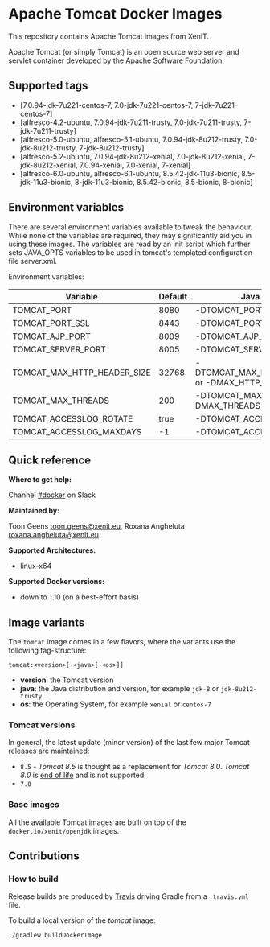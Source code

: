 

# Apache Tomcat Docker Images

This repository contains Apache Tomcat images from XeniT.

Apache Tomcat (or simply Tomcat) is an open source web server and servlet container developed
by the Apache Software Foundation.

## Supported tags

* [7.0.94-jdk-7u221-centos-7, 7.0-jdk-7u221-centos-7, 7-jdk-7u221-centos-7]
* [alfresco-4.2-ubuntu, 7.0.94-jdk-7u211-trusty, 7.0-jdk-7u211-trusty, 7-jdk-7u211-trusty]
* [alfresco-5.0-ubuntu, alfresco-5.1-ubuntu, 7.0.94-jdk-8u212-trusty, 7.0-jdk-8u212-trusty, 7-jdk-8u212-trusty]
* [alfresco-5.2-ubuntu, 7.0.94-jdk-8u212-xenial, 7.0-jdk-8u212-xenial, 7-jdk-8u212-xenial, 7.0.94-xenial, 7.0-xenial, 7-xenial]
* [alfresco-6.0-ubuntu, alfresco-6.1-ubuntu, 8.5.42-jdk-11u3-bionic, 8.5-jdk-11u3-bionic, 8-jdk-11u3-bionic, 8.5.42-bionic, 8.5-bionic, 8-bionic]

## Environment variables

There are several environment variables available to tweak the behaviour. While none of the variables are required, they may significantly aid you in using these images.
The variables are read by an init script which further sets JAVA_OPTS variables to be used in tomcat's templated configuration file server.xml.

Environment variables:

| Variable                    |  Default                        | Java variable |
| --------------------------- | ------------------------------- | --------------------------- |
| TOMCAT_PORT                 |  8080                           | -DTOMCAT_PORT                |                                                         
| TOMCAT_PORT_SSL             |  8443                           | -DTOMCAT_PORT_SSL            |                                                         
| TOMCAT_AJP_PORT             |  8009                           | -DTOMCAT_AJP_PORT            |                                                          
| TOMCAT_SERVER_PORT          |  8005                           | -DTOMCAT_SERVER_PORT         |                                                          
| TOMCAT_MAX_HTTP_HEADER_SIZE |  32768                          | -DTOMCAT_MAX_HTTP_HEADER_SIZE  or -DMAX_HTTP_HEADER_SIZE   |  
| TOMCAT_MAX_THREADS          |  200                            | -DTOMCAT_MAX_THREADS or -DMAX_THREADS                        |
| TOMCAT_ACCESSLOG_ROTATE|  true                           | -DTOMCAT_ACCESSLOG_ROTATE                        |
| TOMCAT_ACCESSLOG_MAXDAYS |  -1                             | -DTOMCAT_ACCESSLOG_MAXDAYS                        |


## Quick reference

**Where to get help:**

Channel [#docker](https://xenitengineering.slack.com/app_redirect?channel=docker) on Slack

**Maintained by:**

Toon Geens <toon.geens@xenit.eu>, Roxana Angheluta <roxana.angheluta@xenit.eu>

**Supported Architectures:**

* linux-x64

**Supported Docker versions:**

* down to 1.10 (on a best-effort basis)

## Image variants

The `tomcat` image comes in a few flavors, where the variants use the following tag-structure:

```
tomcat:<version>[-<java>[-<os>]]
```

* **version**: the Tomcat version
* **java**: the Java distribution and version, for example `jdk-8` or `jdk-8u212-trusty`
* **os**: the Operating System, for example `xenial` or `centos-7`

### Tomcat versions

In general, the latest update (minor version) of the last few major Tomcat releases are maintained:

* `8.5` - _Tomcat 8.5_ is thought as a replacement for _Tomcat 8.0_. _Tomcat 8.0_ is [end of life](http://tomcat.apache.org/tomcat-80-eol.html) and is not supported.
* `7.0`

### Base images

All the available Tomcat images are built on top of the `docker.io/xenit/openjdk` images.

## Contributions

### How to build

Release builds are produced by [Travis](https://travis-ci.org/xenit-eu/) driving Gradle from a `.travis.yml` file.

To build a local version of the _tomcat_ image:

```
./gradlew buildDockerImage
```

